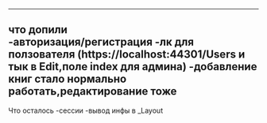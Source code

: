 ---------------
что допили</br>
-авторизация/регистрация
-лк для ползователя (https://localhost:44301/Users и тык в Edit,поле index для админа)
-добавление книг стало нормально работать,редактирование тоже
----------
Что осталось
-сессии
-вывод инфы в _Layout
